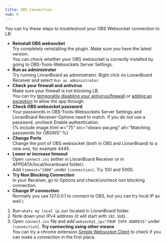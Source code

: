 ```yaml
---
title: OBS Connection
num: 0
---
```


You can try these steps to troubleshoot your OBS Websocket connection to LB:

- **Reinstall OBS websocket**\
Try completely reinstalling the plugin. Make sure you have the latest version.\
You can check whether your OBS websocket is correctly installed by going to OBS-Tools-Websockets Server Settings.
- **Run as administrator**\
Try running LioranBoard as administrator. Right click on LioranBoard Receiver and select `Run as administrator`.
- **Check your firewall and antivirus**\
Make sure your firewall is not blocking LB.\
You can try [temporatily disabling your antivirus/firewall](https://support.microsoft.com/en-us/windows/turn-off-defender-antivirus-protection-in-windows-security-99e6004f-c54c-8509-773c-a4d776b77960) or [adding an exception](https://support.microsoft.com/en-us/windows/add-an-exclusion-to-windows-security-811816c0-4dfd-af4a-47e4-c301afe13b26) to allow the app through.
- **Check OBS websocket password**\
Your passwords in OBS-Tools-Websockets Server Settings and LioranBoard Receiver-Options need to match. If you do not use a password, uncheck Enable authentication.\
  {% include image.html w="75" src="obsws-pw.png" alt="Matching passwords for OBSWS" %}
- **Change Ports**\
Change the port of OBS websocket (both in OBS and LioranBoard) to a new one, for example 4445.
- **Lower or increase timeout**\
Open `connect.ini` (either in LioranBoard Receiver or in APPDATA/local/lioranboard folder).\
Add `timeout="1000"` under `[connection]`. Try 100 and 5000.
- **Try Non Blocking Connection**\
In your Receiver, go to Options and check/uncheck non blocking connection.
- **Change IP connection**\
Normally you use 127.0.0.1 to connect to OBS, but you can try local IP as well.\
1. Run `whats my local ip.bat` located in LioranBoard folder. 
2. Note down your IPv4 address (it will start with `192.168`).
3. Open `connect.ini` file and add `websocket_ip="YOUR IVP4 ADDRESS"` under `[connection]`.
**Try connecting using other means**\
You can try a chrome extension [Simple Websocket Client](https://chrome.google.com/webstore/detail/simple-websocket-client/pfdhoblngboilpfeibdedpjgfnlcodoo) to check if you can make a connection in the first place.